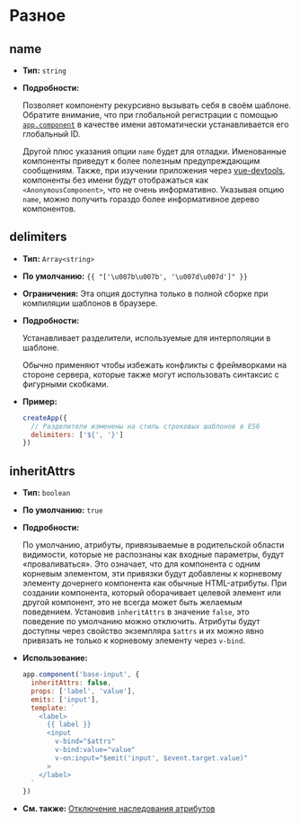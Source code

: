 # Разное

## name

- **Тип:** `string`

- **Подробности:**

  Позволяет компоненту рекурсивно вызывать себя в своём шаблоне. Обратите внимание, что при глобальной регистрации с помощью [`app.component`](application-api.md#component) в качестве имени автоматически устанавливается его глобальный ID.

  Другой плюс указания опции `name` будет для отладки. Именованные компоненты приведут к более полезным предупреждающим сообщениям. Также, при изучении приложения через [vue-devtools](https://github.com/vuejs/vue-devtools), компоненты без имени будут отображаться как `<AnonymousComponent>`, что не очень информативно. Указывая опцию `name`, можно получить гораздо более информативное дерево компонентов.

## delimiters

- **Тип:** `Array<string>`

- **По умолчанию:** `{{ "['\u007b\u007b', '\u007d\u007d']" }}`

- **Ограничения:** Эта опция доступна только в полной сборке при компиляции шаблонов в браузере.

- **Подробности:**

  Устанавливает разделители, используемые для интерполяции в шаблоне.

  Обычно применяют чтобы избежать конфликты с фреймворками на стороне сервера, которые также могут использовать синтаксис с фигурными скобками.

- **Пример:**

  ```js
  createApp({
    // Разделители изменены на стиль строковых шаблонов в ES6
    delimiters: ['${', '}']
  })
  ```

## inheritAttrs

- **Тип:** `boolean`

- **По умолчанию:** `true`

- **Подробности:**

  По умолчанию, атрибуты, привязываемые в родительской области видимости, которые не распознаны как входные параметры, будут «проваливаться». Это означает, что для компонента с одним корневым элементом, эти привязки будут добавлены к корневому элементу дочернего компонента как обычные HTML-атрибуты. При создании компонента, который оборачивает целевой элемент или другой компонент, это не всегда может быть желаемым поведением. Установив `inheritAttrs` в значение `false`, это поведение по умолчанию можно отключить. Атрибуты будут доступны через свойство экземпляра `$attrs` и их можно явно привязать не только к корневому элементу через `v-bind`.

- **Использование:**

  ```js
  app.component('base-input', {
    inheritAttrs: false,
    props: ['label', 'value'],
    emits: ['input'],
    template: `
      <label>
        {{ label }}
        <input
          v-bind="$attrs"
          v-bind:value="value"
          v-on:input="$emit('input', $event.target.value)"
        >
      </label>
    `
  })
  ```

- **См. также:** [Отключение наследования атрибутов](../guide/component-attrs.md#отключение-наследования-атрибутов)
